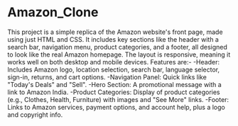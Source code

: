 # Amazon_Clone
This project is a simple replica of the Amazon website's front page, made using just HTML and CSS. It includes key sections like the header with a search bar, navigation menu, product categories, and a footer, all designed to look like the real Amazon homepage. The layout is responsive, meaning it works well on both desktop and mobile devices.
Features are:-
-Header: Includes Amazon logo, location selection, search bar, language selector, sign-in, returns, and cart options.
-Navigation Panel: Quick links like "Today's Deals" and "Sell".
-Hero Section: A promotional message with a link to Amazon India.
-Product Categories: Display of product categories (e.g., Clothes, Health, Furniture) with images and "See More" links.
-Footer: Links to Amazon services, payment options, and account help, plus a logo and copyright info.
